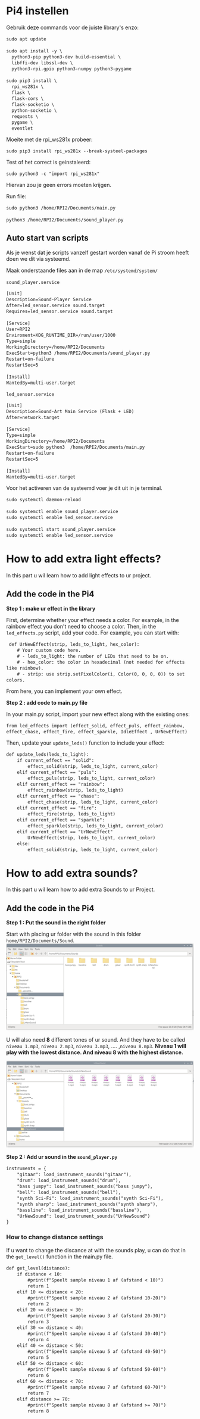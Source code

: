# Pi4 instellen

Gebruik deze commands voor de juiste library's enzo:
```
sudo apt update

sudo apt install -y \
  python3-pip python3-dev build-essential \
  libffi-dev libssl-dev \
  python3-rpi.gpio python3-numpy python3-pygame

sudo pip3 install \
  rpi_ws281x \
  flask \
  flask-cors \
  flask-socketio \
  python-socketio \
  requests \
  pygame \
  eventlet
```

Moeite met de rpi_ws281x probeer:
```
sudo pip3 install rpi_ws281x --break-systeel-packages
```
Test of het correct is geinstaleerd: 
```
sudo python3 -c "import rpi_ws281x"
```
Hiervan zou je geen errors moeten krijgen.

Run file:
```
sudo python3 /home/RPI2/Documents/main.py

python3 /home/RPI2/Documents/sound_player.py
```

## Auto start van scripts
Als je wenst dat je scripts vanzelf gestart worden vanaf de Pi stroom heeft doen we dit via systeemd.


Maak onderstaande files aan in de map ``/etc/systemd/system/``

``sound_player.service``
```
[Unit]
Description=Sound-Player Service
After=led_sensor.service sound.target
Requires=led_sensor.service sound.target

[Service]
User=RPI2
Enviroment=XDG_RUNTIME_DIR=/run/user/1000
Type=simple
WorkingDirectory=/home/RPI2/Documents
ExecStart=python3 /home/RPI2/Documents/sound_player.py
Restart=on-failure
RestartSec=5

[Install]
WantedBy=multi-user.target
```


``led_sensor.service``
```
[Unit]
Description=Sound-Art Main Service (Flask + LED)
After=network.target

[Service]
Type=simple
WorkingDirectory=/home/RPI2/Documents
ExecStart=sudo python3  /home/RPI2/Documents/main.py
Restart=on-failure
RestartSec=5

[Install]
WantedBy=multi-user.target
```

Voor het activeren van de systeemd voer je dit uit in je terminal.
```
sudo systemctl daemon-reload

sudo systemctl enable sound_player.service
sudo systemctl enable led_sensor.service

sudo systemctl start sound_player.service
sudo systemctl enable led_sensor.service
```





# How to add extra light effects?
In this part u wil learn how to add light effects to ur project.

## Add the code in the Pi4
**Step 1 : make ur effect in the library**

First, determine whether your effect needs a color. For example, in the rainbow effect you don't need to choose a color. Then, in the ``led_effects.py`` script, add your code. For example, you can start with:

```
 def UrNewEffect(strip, leds_to_light, hex_color):
    # Your custom code here.
    # - leds_to_light: the number of LEDs that need to be on.
    # - hex_color: the color in hexadecimal (not needed for effects like rainbow).
    # - strip: use strip.setPixelColor(i, Color(0, 0, 0, 0)) to set colors.

```

From here, you can implement your own effect.

**Step 2 : add code to main.py file**

In your main.py script, import your new effect along with the existing ones:
```
from led_effects import (effect_solid, effect_puls, effect_rainbow, effect_chase, effect_fire, effect_sparkle, IdleEffect , UrNewEffect)
```
Then, update your ``update_leds()`` function to include your effect:

```
def update_leds(leds_to_light):
    if current_effect == "solid":
        effect_solid(strip, leds_to_light, current_color)
    elif current_effect == "puls":
        effect_puls(strip, leds_to_light, current_color)
    elif current_effect == "rainbow":
        effect_rainbow(strip, leds_to_light)
    elif current_effect == "chase":
        effect_chase(strip, leds_to_light, current_color)
    elif current_effect == "fire":
        effect_fire(strip, leds_to_light)
    elif current_effect == "sparkle":
        effect_sparkle(strip, leds_to_light, current_color)
    elif current_effect == "UrNewEffect"
        UrNewEffect(strip, leds_to_light, current_color)
    else:
        effect_solid(strip, leds_to_light, current_color)
```


# How to add extra sounds?
In this part u wil learn how to add extra Sounds to ur Project.

## Add the code in the Pi4
**Step 1 : Put the sound in the right folder**

Start with placing ur folder with the sound in this folder ``home/RPI2/Documents/Sound``. 
![Fysieke_box](../Technische_documentatie/Images/Sound_Folder.png)

U will also need **8** different tones of ur sound. And they have to be called ``niveau 1.mp3``, ``niveau 2.mp3``, ``niveau 3.mp3``, .... ,``niveau 8.mp3``.
**Niveau 1 will play with the lowest distance. And niveau 8 with the highest distance.**

![Fysieke_box](../Technische_documentatie/Images/New_Sound_Folder.png)

**Step 2 : Add ur sound in the ``sound_player.py``**
```
instruments = {
    "gitaar": load_instrument_sounds("gitaar"),
    "drum": load_instrument_sounds("drum"),
    "bass jumpy": load_instrument_sounds("bass jumpy"),
    "bell": load_instrument_sounds("bell"),
    "synth Sci-Fi": load_instrument_sounds("synth Sci-Fi"),
    "synth sharp": load_instrument_sounds("synth sharp"),
    "bassline": load_instrument_sounds("bassline"),
    "UrNewSound": load_instrument_sounds("UrNewSound")    
}
```
 ### How to change distance settings

 If u want to change the discance at with the sounds play, u can do that in the ``get_level()`` function in the main.py file.
```
def get_level(distance):
    if distance < 10:
        #print(f"Speelt sample niveau 1 af (afstand < 10)")
        return 1
    elif 10 <= distance < 20:
        #print(f"Speelt sample niveau 2 af (afstand 10-20)")
        return 2
    elif 20 <= distance < 30:
        #print(f"Speelt sample niveau 3 af (afstand 20-30)")
        return 3
    elif 30 <= distance < 40:
        #print(f"Speelt sample niveau 4 af (afstand 30-40)")
        return 4
    elif 40 <= distance < 50:
        #print(f"Speelt sample niveau 5 af (afstand 40-50)")
        return 5
    elif 50 <= distance < 60:
        #print(f"Speelt sample niveau 6 af (afstand 50-60)")
        return 6
    elif 60 <= distance < 70:
        #print(f"Speelt sample niveau 7 af (afstand 60-70)")
        return 7
    elif distance >= 70:
        #print(f"Speelt sample niveau 8 af (afstand >= 70)")
        return 8        
```


